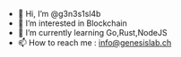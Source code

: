 - 👋 Hi, I’m @g3n3s1sl4b
- 👀 I’m interested in Blockchain
- 🌱 I’m currently learning Go,Rust,NodeJS
- 📫 How to reach me : info@genesislab.ch

<!---
g3n3s1sl4b/g3n3s1sl4b is a ✨ special ✨ repository because its `README.md` (this file) appears on your GitHub profile.
You can click the Preview link to take a look at your changes.
--->
